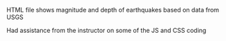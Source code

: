 HTML file shows magnitude and depth of earthquakes based on data from USGS

Had assistance from the instructor on some of the JS and CSS coding
